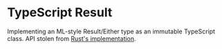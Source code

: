# TypeScript Result

Implementing an ML-style Result/Either type as an immutable TypeScript class. API stolen from [Rust's implementation](https://doc.rust-lang.org/std/result/index.html).
